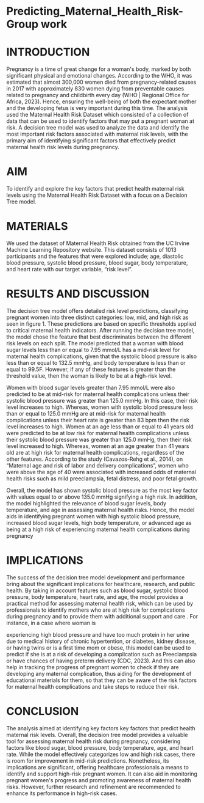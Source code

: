 # Predicting_Maternal_Health_Risk-Group work
# INTRODUCTION

Pregnancy is a time of great change for a woman's body, marked by both significant physical and
emotional changes. According to the WHO, it was estimated that almost 300,000 women died
from pregnancy-related causes in 2017 with approximately 830 women dying from preventable
causes related to pregnancy and childbirth every day (WHO | Regional Office for Africa, 2023).
Hence, ensuring the well-being of both the expectant mother and the developing fetus is very
important during this time. The analysis used the Maternal Health Risk Dataset which consisted
of a collection of data that can be used to identify factors that may put a pregnant woman at
risk. A decision tree model was used to analyze the data and identify the most important risk
factors associated with maternal risk levels, with the primary aim of identifying significant
factors that effectively predict maternal health risk levels during pregnancy.

# AIM

To identify and explore the key factors that predict health maternal risk levels using the
Maternal Health Risk Dataset with a focus on a Decision Tree model.

# MATERIALS
We used the dataset of Maternal Health Risk obtained from the UC Irvine Machine Learning
Repository website. This dataset consists of 1013 participants and the features that were
explored include; age, diastolic blood pressure, systolic blood pressure, blood sugar, body
temperature, and heart rate with our target variable, “risk level”.

# RESULTS AND DISCUSSION
The decision tree model offers detailed risk level predictions, classifying pregnant women into
three distinct categories: low, mid, and high risk as seen in figure 1. These predictions are based
on specific thresholds applied to critical maternal health indicators. After running the decision
tree model, the model chose the feature that best discriminates between the different risk
levels on each split. The model predicted that a woman with blood sugar levels less than or
equal to 7.95 mmol/L has a mid-risk level for maternal health complications, given that the
systolic blood pressure is also less than or equal to 132.5 mmHg, and body temperature is less
than or equal to 99.5F. However, if any of these features is greater than the threshold value,
then the woman is likely to be at a high-risk level.

Women with blood sugar levels greater than 7.95 mmol/L were also predicted to be at mid-risk
for maternal health complications unless their systolic blood pressure was greater than 125.0
mmHg. In this case, their risk level increases to high. Whereas, women with systolic blood
pressure less than or equal to 125.0 mmHg are at mid-risk for maternal health complications
unless their heart rate is greater than 83 bpm then the risk level increases to high.
Women at an age less than or equal to 41 years old were predicted to be at low risk for
maternal health complications unless their systolic blood pressure was greater than 125.0
mmHg, then their risk level increased to high. Whereas, women at an age greater than 41 years
old are at high risk for maternal health complications, regardless of the other features.
According to the study (Cavazos-Rehg et al., 2014), on “Maternal age and risk of labor and
delivery complications”, women who were above the age of 40 were associated with increased
odds of maternal health risks such as mild preeclampsia, fetal distress, and poor fetal growth.

Overall, the model has shown systolic blood pressure as the most key factor with values equal
to or above 135.0 mmHg signifying a high risk. In addition, the model highlighted the relevance
of blood sugar levels, body temperature, and age in assessing maternal health risks. Hence, the
model aids in identifying pregnant women with high systolic blood pressure, increased blood
sugar levels, high body temperature, or advanced age as being at a high risk of experiencing
maternal health complications during pregnancy

# IMPLICATIONS
The success of the decision tree model development and performance bring about the
significant implications for healthcare, research, and public health. By taking in account
features such as blood sugar, systolic blood pressure, body temperature, heart rate, and age, the
model provides a practical method for assessing maternal health risk, which can be used by
professionals to identify mothers who are at high risk for complications during pregnancy and to
provide them with additional support and care . For instance, in a case where woman is

experiencing high blood pressure and have too much protein in her urine due to medical history
of chronic hypertention, or diabetes, kidney disease, or having twins or is a first time mom or
obese, this model can be used to predict if she is at a risk of developing a complication such as
Preeclampsia or have chances of having preterm delivery (CDC, 2023). And this can also help in
tracking the progress of pregnant women to check if they are developing any maternal
complication, thus aiding for the development of educational materials for them, so that they
can be aware of the risk factors for maternal health complications and take steps to reduce their
risk.

# CONCLUSION
The analysis aimed at identifying key factors key factors that predict health maternal risk levels.
Overall, the decision tree model provides a valuable tool for assessing maternal health risk
during pregnancy, considering factors like blood sugar, blood pressure, body temperature, age,
and heart rate. While the model effectively categorizes low and high risk cases, there is room
for improvement in mid-risk predictions. Nonetheless, its implications are significant, offering
healthcare professionals a means to identify and support high-risk pregnant women. It can also
aid in monitoring pregnant women's progress and promoting awareness of maternal health
risks. However, further research and refinement are recommended to enhance its performance
in high-risk cases.
